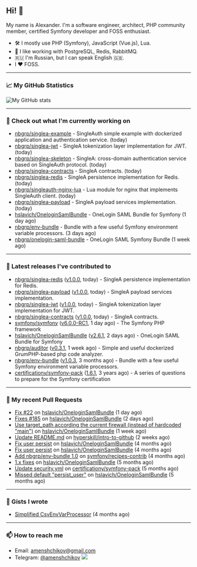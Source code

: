 ## Hi! 👋

My name is Alexander. I'm a software engineer, architect, PHP community member, certified Symfony developer and FOSS enthusiast.

* 🛠 I mostly use PHP (Symfony), JavaScript (Vue.js), Lua.
* 🧰 I like working with PostgreSQL, Redis, RabbitMQ.
* 🇷🇺 I'm Russian, but I can speak English 🇬🇧.
* I ♥ FOSS.

---

### 📈 My GitHub Statistics

![My GitHub stats](https://github-readme-stats.vercel.app/api?username=a-menshchikov&theme=calm&hide_title=true&show_icons=true)

[comment]: &lt;> (![Top Langs]&#40;https://github-readme-stats.vercel.app/api/top-langs/?username=a-menshchikov&theme=calm&hide_title=true&layout=compact&count_private=true&include_all_commits=true&langs_count=6&#41;)

---

### 👷 Check out what I'm currently working on

- [nbgrp/singlea-example](https://github.com/nbgrp/singlea-example) - SingleAuth simple example with dockerized application and authentication service. (today)
- [nbgrp/singlea-jwt](https://github.com/nbgrp/singlea-jwt) - SingleA tokenization layer implementation for JWT. (today)
- [nbgrp/singlea-skeleton](https://github.com/nbgrp/singlea-skeleton) - SingleA: cross-domain authentication service based on SingleAuth protocol. (today)
- [nbgrp/singlea-contracts](https://github.com/nbgrp/singlea-contracts) - SingleA contracts. (today)
- [nbgrp/singlea-redis](https://github.com/nbgrp/singlea-redis) - SingleA persistence implementation for Redis. (today)
- [nbgrp/singleauth-nginx-lua](https://github.com/nbgrp/singleauth-nginx-lua) - Lua module for nginx that implements SingleAuth client. (today)
- [nbgrp/singlea-payload](https://github.com/nbgrp/singlea-payload) - SingleA payload services implementation. (today)
- [hslavich/OneloginSamlBundle](https://github.com/hslavich/OneloginSamlBundle) - OneLogin SAML Bundle for Symfony (1 day ago)
- [nbgrp/env-bundle](https://github.com/nbgrp/env-bundle) - Bundle with a few useful Symfony environment variable processors. (3 days ago)
- [nbgrp/onelogin-saml-bundle](https://github.com/nbgrp/onelogin-saml-bundle) - OneLogin SAML Symfony Bundle (1 week ago)

---

### 🔭 Latest releases I've contributed to

- [nbgrp/singlea-redis](https://github.com/nbgrp/singlea-redis) ([v1.0.0](https://github.com/nbgrp/singlea-redis/releases/tag/v1.0.0), today) - SingleA persistence implementation for Redis.
- [nbgrp/singlea-payload](https://github.com/nbgrp/singlea-payload) ([v1.0.0](https://github.com/nbgrp/singlea-payload/releases/tag/v1.0.0), today) - SingleA payload services implementation.
- [nbgrp/singlea-jwt](https://github.com/nbgrp/singlea-jwt) ([v1.0.0](https://github.com/nbgrp/singlea-jwt/releases/tag/v1.0.0), today) - SingleA tokenization layer implementation for JWT.
- [nbgrp/singlea-contracts](https://github.com/nbgrp/singlea-contracts) ([v1.0.0](https://github.com/nbgrp/singlea-contracts/releases/tag/v1.0.0), today) - SingleA contracts.
- [symfony/symfony](https://github.com/symfony/symfony) ([v6.0.0-RC1](https://github.com/symfony/symfony/releases/tag/v6.0.0-RC1), 1 day ago) - The Symfony PHP framework
- [hslavich/OneloginSamlBundle](https://github.com/hslavich/OneloginSamlBundle) ([v2.6.1](https://github.com/hslavich/OneloginSamlBundle/releases/tag/v2.6.1), 2 days ago) - OneLogin SAML Bundle for Symfony
- [nbgrp/auditor](https://github.com/nbgrp/auditor) ([v0.3.1](https://github.com/nbgrp/auditor/releases/tag/v0.3.1), 1 week ago) - Simple and useful dockerized GrumPHP-based php code analyzer.
- [nbgrp/env-bundle](https://github.com/nbgrp/env-bundle) ([v1.0.3](https://github.com/nbgrp/env-bundle/releases/tag/v1.0.3), 3 months ago) - Bundle with a few useful Symfony environment variable processors.
- [certificationy/symfony-pack](https://github.com/certificationy/symfony-pack) ([1.6.1](https://github.com/certificationy/symfony-pack/releases/tag/1.6.1), 3 years ago) - A series of questions to prepare for the Symfony certification

---

### 🔨 My recent Pull Requests

- [Fix #22](https://github.com/hslavich/OneloginSamlBundle/pull/188) on [hslavich/OneloginSamlBundle](https://github.com/hslavich/OneloginSamlBundle) (1 day ago)
- [Fixes #185](https://github.com/hslavich/OneloginSamlBundle/pull/187) on [hslavich/OneloginSamlBundle](https://github.com/hslavich/OneloginSamlBundle) (2 days ago)
- [Use target_path according the current firewall (instead of hardcoded &#34;main&#34;)](https://github.com/hslavich/OneloginSamlBundle/pull/184) on [hslavich/OneloginSamlBundle](https://github.com/hslavich/OneloginSamlBundle) (1 week ago)
- [Update README.md](https://github.com/hyperskill/intro-to-github/pull/1432) on [hyperskill/intro-to-github](https://github.com/hyperskill/intro-to-github) (2 weeks ago)
- [Fix user persist](https://github.com/hslavich/OneloginSamlBundle/pull/180) on [hslavich/OneloginSamlBundle](https://github.com/hslavich/OneloginSamlBundle) (4 months ago)
- [Fix user persist](https://github.com/hslavich/OneloginSamlBundle/pull/179) on [hslavich/OneloginSamlBundle](https://github.com/hslavich/OneloginSamlBundle) (4 months ago)
- [Add nbgrp/env-bundle 1.0](https://github.com/symfony/recipes-contrib/pull/1177) on [symfony/recipes-contrib](https://github.com/symfony/recipes-contrib) (4 months ago)
- [1.x fixes](https://github.com/hslavich/OneloginSamlBundle/pull/177) on [hslavich/OneloginSamlBundle](https://github.com/hslavich/OneloginSamlBundle) (5 months ago)
- [Update security.yml](https://github.com/certificationy/symfony-pack/pull/91) on [certificationy/symfony-pack](https://github.com/certificationy/symfony-pack) (5 months ago)
- [Missed default &#34;persist_user&#34;](https://github.com/hslavich/OneloginSamlBundle/pull/174) on [hslavich/OneloginSamlBundle](https://github.com/hslavich/OneloginSamlBundle) (5 months ago)

---

### 📓 Gists I wrote

- [Simplified CsvEnvVarProcessor](https://gist.github.com/08650c7b76154eb00c18d093e5087f0b) (4 months ago)

---

### 📫 How to reach me

- Email: [amenshchikov@gmail.com](mailto://amenshchikov@gmail.com)
- Telegram: [@amenshchikov](https://t.me/amenshchikov)
![](https://hit.yhype.me/github/profile?user_id=2580489)